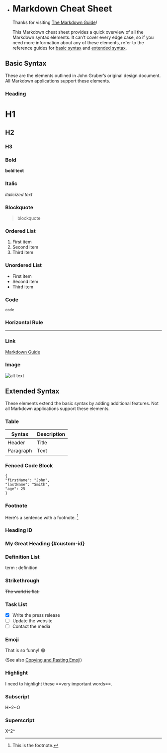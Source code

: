- # Markdown Cheat Sheet
  
  Thanks for visiting [The Markdown Guide](https://www.markdownguide.org)!
  
  This Markdown cheat sheet provides a quick overview of all the Markdown syntax elements. It can’t cover every edge case, so if you need more information about any of these elements, refer to the reference guides for [basic syntax](https://www.markdownguide.org/basic-syntax) and [extended syntax](https://www.markdownguide.org/extended-syntax).
## Basic Syntax

These are the elements outlined in John Gruber’s original design document. All Markdown applications support these elements.
### Heading
# H1
## H2
### H3
### Bold

**bold text**
### Italic

*italicized text*
### Blockquote

> blockquote
### Ordered List

1. First item
2. Second item
3. Third item
### Unordered List
- First item
- Second item
- Third item
### Code

`code`
### Horizontal Rule

---
### Link

[Markdown Guide](https://www.markdownguide.org)
### Image

![alt text](https://www.markdownguide.org/assets/images/tux.png)
## Extended Syntax

These elements extend the basic syntax by adding additional features. Not all Markdown applications support these elements.
### Table

| Syntax | Description |
| ----------- | ----------- |
| Header | Title |
| Paragraph | Text |
### Fenced Code Block

```
{
"firstName": "John",
"lastName": "Smith",
"age": 25
}
```
### Footnote

Here's a sentence with a footnote. [^1]

[^1]: This is the footnote.
### Heading ID
### My Great Heading {#custom-id}
### Definition List

term
: definition
### Strikethrough

~~The world is flat.~~
### Task List
- [x] Write the press release
- [ ] Update the website
- [ ] Contact the media
### Emoji

That is so funny! :joy:

(See also [Copying and Pasting Emoji](https://www.markdownguide.org/extended-syntax/#copying-and-pasting-emoji))
### Highlight

I need to highlight these ==very important words==.
### Subscript

H~2~O
### Superscript

X^2^